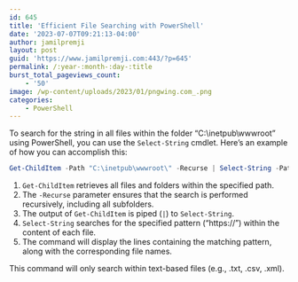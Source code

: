 ```yaml
---
id: 645
title: 'Efficient File Searching with PowerShell'
date: '2023-07-07T09:21:13-04:00'
author: jamilpremji
layout: post
guid: 'https://www.jamilpremji.com:443/?p=645'
permalink: /:year-:month-:day-:title
burst_total_pageviews_count:
    - '50'
image: /wp-content/uploads/2023/01/pngwing.com_.png
categories:
    - PowerShell
---
```


To search for the string in all files within the folder “C:\\inetpub\\wwwroot” using PowerShell, you can use the `Select-String` cmdlet. Here’s an example of how you can accomplish this:

```powershell
Get-ChildItem -Path "C:\inetpub\wwwroot\" -Recurse | Select-String -Pattern "https://"
```

1. `Get-ChildItem` retrieves all files and folders within the specified path.
2. The `-Recurse` parameter ensures that the search is performed recursively, including all subfolders.
3. The output of `Get-ChildItem` is piped (`|`) to `Select-String`.
4. `Select-String` searches for the specified pattern (“https://”) within the content of each file.
5. The command will display the lines containing the matching pattern, along with the corresponding file names.

This command will only search within text-based files (e.g., .txt, .csv, .xml).
